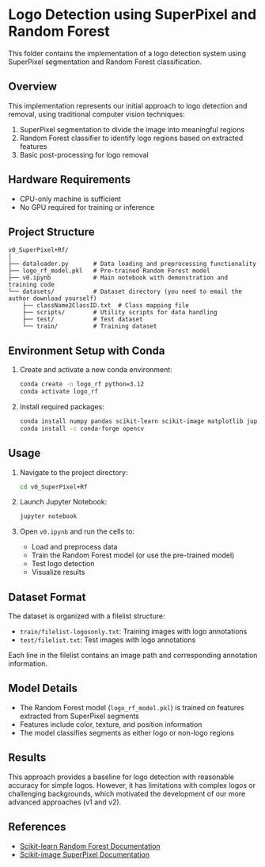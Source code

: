 # Logo Detection using SuperPixel and Random Forest

This folder contains the implementation of a logo detection system using SuperPixel segmentation and Random Forest classification.

## Overview

This implementation represents our initial approach to logo detection and removal, using traditional computer vision techniques:

1. SuperPixel segmentation to divide the image into meaningful regions
2. Random Forest classifier to identify logo regions based on extracted features
3. Basic post-processing for logo removal

## Hardware Requirements

- CPU-only machine is sufficient
- No GPU required for training or inference

## Project Structure

```
v0_SuperPixel+Rf/
│
├── dataloader.py       # Data loading and preprocessing functionality
├── logo_rf_model.pkl   # Pre-trained Random Forest model
├── v0.ipynb            # Main notebook with demonstration and training code
└── datasets/           # Dataset directory (you need to email the author download yourself)
    ├── className2ClassID.txt  # Class mapping file
    ├── scripts/        # Utility scripts for data handling
    ├── test/           # Test dataset
    └── train/          # Training dataset
```

## Environment Setup with Conda

1. Create and activate a new conda environment:
   ```bash
   conda create -n logo_rf python=3.12
   conda activate logo_rf
   ```

2. Install required packages:
   ```bash
   conda install numpy pandas scikit-learn scikit-image matplotlib jupyter
   conda install -c conda-forge opencv
   ```

## Usage

1. Navigate to the project directory:
   ```bash
   cd v0_SuperPixel+Rf
   ```

2. Launch Jupyter Notebook:
   ```bash
   jupyter notebook
   ```

3. Open `v0.ipynb` and run the cells to:
   - Load and preprocess data
   - Train the Random Forest model (or use the pre-trained model)
   - Test logo detection
   - Visualize results

## Dataset Format

The dataset is organized with a filelist structure:
- `train/filelist-logosonly.txt`: Training images with logo annotations
- `test/filelist.txt`: Test images with logo annotations

Each line in the filelist contains an image path and corresponding annotation information.

## Model Details

- The Random Forest model (`logo_rf_model.pkl`) is trained on features extracted from SuperPixel segments
- Features include color, texture, and position information
- The model classifies segments as either logo or non-logo regions

## Results

This approach provides a baseline for logo detection with reasonable accuracy for simple logos. However, it has limitations with complex logos or challenging backgrounds, which motivated the development of our more advanced approaches (v1 and v2).

## References

- [Scikit-learn Random Forest Documentation](https://scikit-learn.org/stable/modules/generated/sklearn.ensemble.RandomForestClassifier.html)
- [Scikit-image SuperPixel Documentation](https://scikit-image.org/docs/stable/api/skimage.segmentation.html)